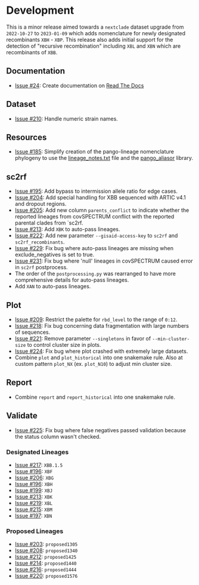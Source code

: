 # Development

This is a minor release aimed towards a `nextclade` dataset upgrade from `2022-10-27` to `2023-01-09` which adds nomenclature for newly designated recombinants `XBH` - `XBP`. This release also adds initial support for the detection of "recursive recombination" including `XBL` and `XBN` which are recombinants of `XBB`.

## Documentation

- [Issue #24](https://github.com/ktmeaton/ncov-recombinant/issues/24): Create documentation on [Read The Docs](https://ncov-recombinant.readthedocs.io/en/stable/)

## Dataset

- [Issue #210](https://github.com/ktmeaton/ncov-recombinant/issues/210): Handle numeric strain names.

## Resources

- [Issue #185](https://github.com/ktmeaton/ncov-recombinant/issues/185): Simplify creation of the pango-lineage nomenclature phylogeny to use the [lineage_notes.txt](https://github.com/cov-lineages/pango-designation/blob/master/lineage_notes.txt) file and the [pango_aliasor](https://github.com/corneliusroemer/pango_aliasor) library.

## sc2rf

- [Issue #195](https://github.com/ktmeaton/ncov-recombinant/issues/195): Add bypass to intermission allele ratio for edge cases.
- [Issue #204](https://github.com/ktmeaton/ncov-recombinant/issues/204): Add special handling for XBB sequenced with ARTIC v4.1 and dropout regions.
- [Issue #205](https://github.com/ktmeaton/ncov-recombinant/issues/205): Add new column `parents_conflict` to indicate whether the reported lineages from covSPECTRUM conflict with the reported parental clades from `sc2rf.
- [Issue #213](https://github.com/ktmeaton/ncov-recombinant/issues/213): Add `XBK` to auto-pass lineages.
- [Issue #222](https://github.com/ktmeaton/ncov-recombinant/issues/222): Add new parameter `--gisaid-access-key` to `sc2rf` and `sc2rf_recombinants`.
- [Issue #229](https://github.com/ktmeaton/ncov-recombinant/issues/229): Fix bug where auto-pass lineages are missing when exclude_negatives is set to true.
- [Issue #231](https://github.com/ktmeaton/ncov-recombinant/issues/231): Fix bug where 'null' lineages in covSPECTRUM caused error in `sc2rf` postprocess.
- The order of the `postprocessing.py` was rearranged to have more comprehensive details for auto-pass lineages.
- Add `XAN` to auto-pass lineages.

## Plot

- [Issue #209](https://github.com/ktmeaton/ncov-recombinant/issues/209): Restrict the palette for `rbd_level` to the range of `0:12`.
- [Issue #218](https://github.com/ktmeaton/ncov-recombinant/issues/218): Fix bug concerning data fragmentation with large numbers of sequences.
- [Issue #221](https://github.com/ktmeaton/ncov-recombinant/issues/221): Remove parameter `--singletons` in favor of `--min-cluster-size` to control cluster size in plots.
- [Issue #224](https://github.com/ktmeaton/ncov-recombinant/issues/224): Fix bug where plot crashed with extremely large datasets.
- Combine `plot` and `plot_historical` into one snakemake rule. Also at custom pattern `plot_NX` (ex. `plot_N10`) to adjust min cluster size.

## Report

- Combine `report` and `report_historical` into one snakemake rule.

## Validate

- [Issue #225](https://github.com/ktmeaton/ncov-recombinant/issues/225): Fix bug where false negatives passed validation because the status column wasn't checked.

### Designated Lineages

- [Issue #217](https://github.com/ktmeaton/ncov-recombinant/issues/217): `XBB.1.5`
- [Issue #196](https://github.com/ktmeaton/ncov-recombinant/issues/196): `XBF`
- [Issue #206](https://github.com/ktmeaton/ncov-recombinant/issues/206): `XBG`
- [Issue #196](https://github.com/ktmeaton/ncov-recombinant/issues/198): `XBH`
- [Issue #199](https://github.com/ktmeaton/ncov-recombinant/issues/199): `XBJ`
- [Issue #213](https://github.com/ktmeaton/ncov-recombinant/issues/213): `XBK`
- [Issue #219](https://github.com/ktmeaton/ncov-recombinant/issues/219): `XBL`
- [Issue #215](https://github.com/ktmeaton/ncov-recombinant/issues/215): `XBM`
- [Issue #197](https://github.com/ktmeaton/ncov-recombinant/issues/197): `XBN`

### Proposed Lineages

- [Issue #203](https://github.com/ktmeaton/ncov-recombinant/issues/203): `proposed1305`
- [Issue #208](https://github.com/ktmeaton/ncov-recombinant/issues/208): `proposed1340`
- [Issue #212](https://github.com/ktmeaton/ncov-recombinant/issues/212): `proposed1425`
- [Issue #214](https://github.com/ktmeaton/ncov-recombinant/issues/214): `proposed1440`
- [Issue #216](https://github.com/ktmeaton/ncov-recombinant/issues/216): `proposed1444`
- [Issue #220](https://github.com/ktmeaton/ncov-recombinant/issues/220): `proposed1576`
